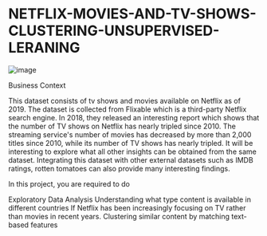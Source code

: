 # NETFLIX-MOVIES-AND-TV-SHOWS-CLUSTERING-UNSUPERVISED-LERANING


![image](https://github.com/Azharpat/NETFLIX-MOVIES-AND-TV-SHOWS-CLUSTERING-UNSUPERVISED-LERANING/assets/98094896/b4ce13c2-9256-4448-8dad-53c326df50f9)



Business Context

This dataset consists of tv shows and movies available on Netflix as of 2019. The dataset is collected from Flixable which is a third-party Netflix search engine. In 2018, they released an interesting report which shows that the number of TV shows on Netflix has nearly tripled since 2010. The streaming service's number of movies has decreased by more than 2,000 titles since 2010, while its number of TV shows has nearly tripled. It will be interesting to explore what all other insights can be obtained from the same dataset. Integrating this dataset with other external datasets such as IMDB ratings, rotten tomatoes can also provide many interesting findings.

In this project, you are required to do

Exploratory Data Analysis
Understanding what type content is available in different countries If Netflix has been increasingly focusing on TV rather than movies in recent years.
Clustering similar content by matching text-based features
